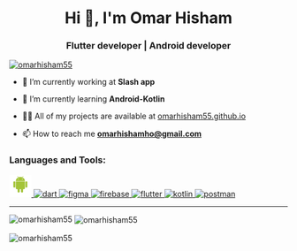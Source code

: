 <h1 align="center">Hi 👋, I'm Omar Hisham</h1>
<h3 align="center">Flutter developer | Android developer</h3>

<p align="left"> <a href="https://github.com/ryo-ma/github-profile-trophy"><img src="https://github-profile-trophy.vercel.app/?username=omarhisham55" alt="omarhisham55" /></a> </p>

- 🔭 I’m currently working at **Slash app**

- 🌱 I’m currently learning **Android-Kotlin**

- 👨‍💻 All of my projects are available at [omarhisham55.github.io](omarhisham55.github.io)

- 📫 How to reach me **omarhishamho@gmail.com**

<h3 align="left">Languages and Tools:</h3>
<p align="left"> <a href="https://developer.android.com" target="_blank" rel="noreferrer"> <img src="https://raw.githubusercontent.com/devicons/devicon/master/icons/android/android-original-wordmark.svg" alt="android" width="40" height="40"/> </a> <a href="https://dart.dev" target="_blank" rel="noreferrer"> <img src="https://www.vectorlogo.zone/logos/dartlang/dartlang-icon.svg" alt="dart" width="40" height="40"/> </a> <a href="https://www.figma.com/" target="_blank" rel="noreferrer"> <img src="https://www.vectorlogo.zone/logos/figma/figma-icon.svg" alt="figma" width="40" height="40"/> </a> <a href="https://firebase.google.com/" target="_blank" rel="noreferrer"> <img src="https://www.vectorlogo.zone/logos/firebase/firebase-icon.svg" alt="firebase" width="40" height="40"/> </a> <a href="https://flutter.dev" target="_blank" rel="noreferrer"> <img src="https://www.vectorlogo.zone/logos/flutterio/flutterio-icon.svg" alt="flutter" width="40" height="40"/> </a> <a href="https://kotlinlang.org" target="_blank" rel="noreferrer"> <img src="https://www.vectorlogo.zone/logos/kotlinlang/kotlinlang-icon.svg" alt="kotlin" width="40" height="40"/> </a> <a href="https://postman.com" target="_blank" rel="noreferrer"> <img src="https://www.vectorlogo.zone/logos/getpostman/getpostman-icon.svg" alt="postman" width="40" height="40"/> </a> </p>

***

<p><img align="left" src="https://github-readme-stats.vercel.app/api/top-langs?username=omarhisham55&show_icons=true&theme=dracula&locale=en&layout=compact" alt="omarhisham55" /></p>

<p>&nbsp;<img align="center" src="https://github-readme-stats.vercel.app/api?username=omarhisham55&show_icons=true&theme=dracula&locale=en" alt="omarhisham55" /></p>

<p><img align="center" src="https://github-readme-streak-stats.herokuapp.com/?user=omarhisham55&theme=dark" alt="omarhisham55" /></p>

